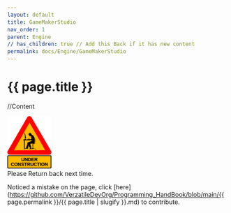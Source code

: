 ```yaml
---
layout: default
title: GameMakerStudio
nav_order: 1
parent: Engine
// has_children: true // Add this Back if it has new content
permalink: docs/Engine/GameMakerStudio
---
```


{{ page.title }}
======================

//Content

<!-- https://pngimg.com/image/50755 Image Source (Unmodified)-->
<img src="/images/under_construction.png" alt="Header" style="width:20%;">
<br>
Please Return back next time.

Noticed a mistake on the page, click [here](https://github.com/VerzatileDevOrg/Programming_HandBook/blob/main/{{ page.permalink }}/{{ page.title | slugify }}.md) to contribute.

<br>

<br>